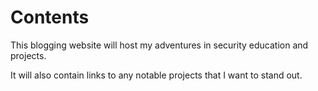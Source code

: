 # Contents
This blogging website will host my adventures in security education and projects.

It will also contain links to any notable projects that I want to stand out.
